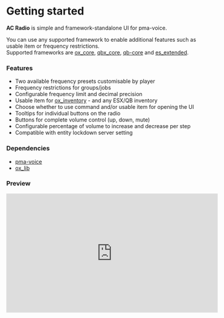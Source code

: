 # Getting started

**AC Radio** is simple and framework-standalone UI for pma-voice.

You can use any supported framework to enable additional features such as usable item or frequency restrictions.   
Supported frameworks are [ox_core](https://github.com/communityox/ox_core), [qbx_core](https://github.com/Qbox-project/qbx_core), [qb-core](https://github.com/qbcore-framework/qb-core) and [es_extended](https://github.com/esx-framework/esx_core).

### Features
- Two available frequency presets customisable by player
- Frequency restrictions for groups/jobs
- Configurable frequency limit and decimal precision
- Usable item for [ox_inventory](https://github.com/communityox/ox_inventory) - and any ESX/QB inventory
- Choose whether to use command and/or usable item for opening the UI
- Tooltips for individual buttons on the radio
- Buttons for complete volume control (up, down, mute)
- Configurable percentage of volume to increase and decrease per step
- Compatible with entity lockdown server setting

### Dependencies
- [pma-voice](https://github.com/AvarianKnight/pma-voice)
- [ox_lib](https://github.com/communityox/ox_lib)

### Preview
<iframe width="560" height="315" src="https://www.youtube.com/embed/9zxbDJMhVSw" title="YouTube video player" frameborder="0" allow="accelerometer; autoplay; clipboard-write; encrypted-media; gyroscope; picture-in-picture" allowfullscreen></iframe>
